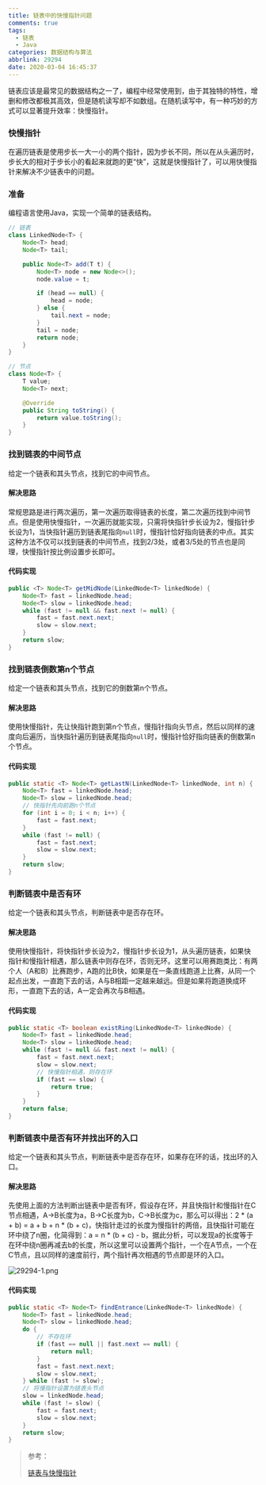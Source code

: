 ```yaml
---
title: 链表中的快慢指针问题
comments: true
tags:
  - 链表
  - Java
categories: 数据结构与算法
abbrlink: 29294
date: 2020-03-04 16:45:37
---
```


链表应该是最常见的数据结构之一了，编程中经常使用到，由于其独特的特性，增删和修改都极其高效，但是随机读写却不如数组。在随机读写中，有一种巧妙的方式可以显著提升效率：快慢指针。

<!--more-->

### 快慢指针

在遍历链表是使用步长一大一小的两个指针，因为步长不同，所以在从头遍历时，步长大的相对于步长小的看起来就跑的更“快”，这就是快慢指针了，可以用快慢指针来解决不少链表中的问题。

### 准备

编程语言使用Java，实现一个简单的链表结构。

```java
// 链表
class LinkedNode<T> {
    Node<T> head;
    Node<T> tail;

    public Node<T> add(T t) {
        Node<T> node = new Node<>();
        node.value = t;

        if (head == null) {
            head = node;
        } else {
            tail.next = node;
        }
        tail = node;
      	return node;
    }
}

// 节点
class Node<T> {
    T value;
    Node<T> next;

    @Override
    public String toString() {
        return value.toString();
    }
}
```

### 找到链表的中间节点

给定一个链表和其头节点，找到它的中间节点。

#### 解决思路

常规思路是进行两次遍历，第一次遍历取得链表的长度，第二次遍历找到中间节点。但是使用快慢指针，一次遍历就能实现，只需将快指针步长设为2，慢指针步长设为1，当快指针遍历到链表尾指向`null`时，慢指针恰好指向链表的中点。其实这种方法不仅可以找到链表的中间节点，找到2/3处，或者3/5处的节点也是同理，快慢指针按比例设置步长即可。

#### 代码实现

```java
public <T> Node<T> getMidNode(LinkedNode<T> linkedNode) {
    Node<T> fast = linkedNode.head;
    Node<T> slow = linkedNode.head;
    while (fast != null && fast.next != null) {
        fast = fast.next.next;
        slow = slow.next;
    }
    return slow;
}
```

### 找到链表倒数第n个节点

给定一个链表和其头节点，找到它的倒数第n个节点。

#### 解决思路

使用快慢指针，先让快指针跑到第n个节点，慢指针指向头节点，然后以同样的速度向后遍历，当快指针遍历到链表尾指向`null`时，慢指针恰好指向链表的倒数第n个节点。

#### 代码实现

```java
public static <T> Node<T> getLastN(LinkedNode<T> linkedNode, int n) {
    Node<T> fast = linkedNode.head;
    Node<T> slow = linkedNode.head;
  	// 快指针先向前跑n个节点
    for (int i = 0; i < n; i++) {
        fast = fast.next;
    }
    while (fast != null) {
        fast = fast.next;
        slow = slow.next;
    }
    return slow;
}
```

### 判断链表中是否有环

给定一个链表和其头节点，判断链表中是否存在环。

#### 解决思路

使用快慢指针，将快指针步长设为2，慢指针步长设为1，从头遍历链表，如果快指针和慢指针相遇，那么链表中则存在环，否则无环。这里可以用赛跑类比：有两个人（A和B）比赛跑步，A跑的比B快，如果是在一条直线跑道上比赛，从同一个起点出发，一直跑下去的话，A与B相距一定越来越远。但是如果将跑道换成环形，一直跑下去的话，A一定会再次与B相遇。

#### 代码实现

```java
public static <T> boolean existRing(LinkedNode<T> linkedNode) {
    Node<T> fast = linkedNode.head;
    Node<T> slow = linkedNode.head;
    while (fast != null && fast.next != null) {
        fast = fast.next.next;
        slow = slow.next;
      	// 快慢指针相遇，则存在环
        if (fast == slow) {
            return true;
        }
    }
    return false;
}
```

### 判断链表中是否有环并找出环的入口

给定一个链表和其头节点，判断链表中是否存在环，如果存在环的话，找出环的入口。

#### 解决思路

先使用上面的方法判断出链表中是否有环，假设存在环，并且快指针和慢指针在C节点相遇，A->B长度为a，B->C长度为b，C->B长度为c，那么可以得出：2 * (a + b) = a + b + n * (b + c)，快指针走过的长度为慢指针的两倍，且快指针可能在环中绕了n圈，化简得到：a = n * (b + c) - b，据此分析，可以发现a的长度等于在环中绕n圈再减去b的长度，所以这里可以设置两个指针，一个在A节点，一个在C节点，且以同样的速度前行，两个指针再次相遇的节点即是环的入口。

![29294-1.png](https://i.loli.net/2020/09/14/r86jwBGfJxSty3p.png)

#### 代码实现

```java
public static <T> Node<T> findEntrance(LinkedNode<T> linkedNode) {
    Node<T> fast = linkedNode.head;
    Node<T> slow = linkedNode.head;
    do {
        // 不存在环
        if (fast == null || fast.next == null) {
            return null;
        }
        fast = fast.next.next;
        slow = slow.next;
    } while (fast != slow);
    // 将慢指针设置为链表头节点
    slow = linkedNode.head;
    while (fast != slow) {
        fast = fast.next;
        slow = slow.next;
    }
    return slow;
}
```

> 参考：
>
> [链表与快慢指针](https://zhuanlan.zhihu.com/p/38521018)